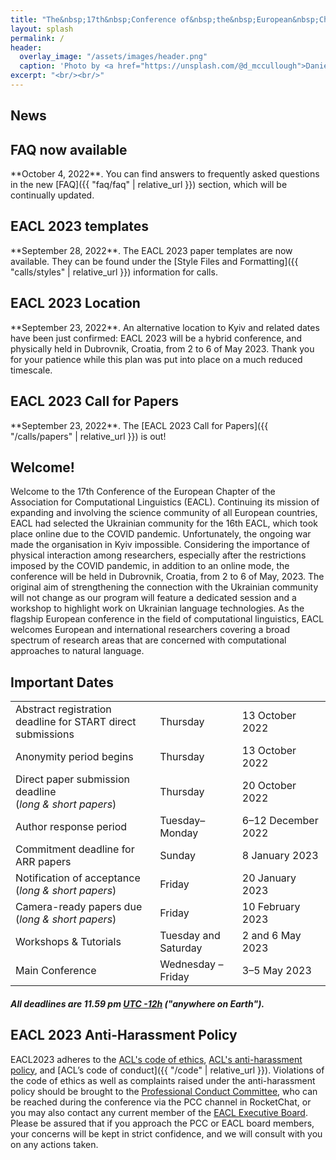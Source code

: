 ```yaml
---
title: "The&nbsp;17th&nbsp;Conference of&nbsp;the&nbsp;European&nbsp;Chapter<br> of&nbsp;the&nbsp;Association for&nbsp;Computational Linguistics"
layout: splash
permalink: /
header:
  overlay_image: "/assets/images/header.png"
  caption: 'Photo by <a href="https://unsplash.com/@d_mccullough">Daniel McCullough</a> on <a href="http://www.unsplash.com">Unsplash</a>'
excerpt: "<br/><br/>"
---
```

## News


<div class="notice--info" markdown="1">
  <h2 id="eacl-2023-faq">FAQ now available</h2>
  **October 4, 2022**. You can find answers to frequently asked questions in the new [FAQ]({{ "faq/faq" | relative_url }}) section, which will be continually updated.
</div>


<div class="notice--info" markdown="1">
  <h2 id="eacl-2023-templates">EACL 2023 templates</h2>
  **September 28, 2022**. The EACL 2023 paper templates are now available. They can be found under the [Style Files and Formatting]({{ "calls/styles" | relative_url }}) information for calls.
</div>


<div class="notice--info" markdown="1">
  <h2 id="eacl-2023-location">EACL 2023 Location</h2>
  **September 23, 2022**. An alternative location to Kyiv and related dates have been just confirmed: EACL 2023 will be a hybrid conference, and physically held in Dubrovnik, Croatia, from 2 to 6 of May 2023. Thank you for your patience while this plan was put into place on a much reduced timescale.
</div>


<div class="notice--info" markdown="1">
  <h2 id="eacl-2023-call-for-papers">EACL 2023 Call for Papers</h2>
  **September 23, 2022**. The [EACL 2023 Call for Papers]({{ "/calls/papers" | relative_url }}) is out!
</div>

## Welcome!

Welcome to the 17th Conference of the European Chapter of the Association for Computational Linguistics (EACL). Continuing its mission of expanding and involving the science community of all European countries, EACL had selected the Ukrainian community for the 16th EACL, which took place online due to the COVID pandemic. Unfortunately, the ongoing war made the organisation in Kyiv impossible. Considering the importance of physical interaction among researchers, especially after the restrictions  imposed by the COVID pandemic, in addition to an online mode, the conference will be held in Dubrovnik, Croatia, from 2 to 6 of May, 2023. The original aim of strengthening the connection with the Ukrainian community will not change as our program will feature a dedicated session and a workshop to highlight work on Ukrainian language technologies.
As the flagship European conference in the field of computational linguistics, EACL welcomes European and international researchers covering a broad spectrum of research areas that are concerned with computational approaches to natural language.


## Important Dates

<table class="table-dates">
    <tbody>
        <tr>
            <td>Abstract registration deadline for START direct submissions</td>
            <td>Thursday</td>
            <td>13&nbsp;October 2022</td>
        </tr>
        <tr>
            <td>Anonymity period begins</td>
            <td>Thursday</td>
            <td>13&nbsp;October 2022</td>
        </tr>
        <tr>
            <td>Direct paper submission deadline <br/> (<i>long & short papers</i>)</td>
            <td>Thursday</td>
            <td>20&nbsp;October 2022</td>
        </tr>
        <tr>
            <td>Author response period</td>
            <td>Tuesday&ndash;Monday</td>
            <td>6&ndash;12&nbsp;December 2022</td>
        </tr>
        <tr>
            <td>Commitment deadline for ARR papers</td>
            <td>Sunday</td>
            <td>8&nbsp;January 2023</td>
        </tr>
        <tr>
            <td>Notification of acceptance <br/> (<i>long & short papers</i>)</td>
            <td>Friday</td>
            <td>20&nbsp;January 2023</td>
        </tr>
        <tr>
            <td>Camera-ready papers due <br/> (<i>long & short papers</i>)</td>
            <td>Friday</td>
            <td>10&nbsp;February 2023</td>
        </tr>
        <tr>
            <td>Workshops & Tutorials</td>
            <td>Tuesday and Saturday</td>
            <td>2 and 6&nbsp;May 2023</td>
        </tr>
        <tr>
            <td>Main Conference</td>
            <td>Wednesday &ndash; Friday</td>
            <td>3&ndash;5&nbsp;May 2023</td>
        </tr>
    </tbody>
</table>

##### All deadlines are 11.59 pm [UTC -12h](https://www.timeanddate.com/time/zone/timezone/utc-12) ("anywhere on Earth").

## EACL 2023 Anti-Harassment Policy

EACL2023 adheres to the [ACL's code of ethics](https://www.aclweb.org/portal/content/acl-code-ethics), [ACL's anti-harassment policy](https://www.aclweb.org/adminwiki/index.php?title=Anti-Harassment_Policy), and [ACL’s code of conduct]({{ "/code" | relative_url }}). Violations of the code of ethics as well as complaints raised under the anti-harassment policy should be brought to the [Professional Conduct Committee](https://www.aclweb.org/adminwiki/index.php?title=Professional_Conduct_Committee), who can be reached during the conference via the PCC channel in RocketChat, or you may also contact any current member of the [EACL Executive Board](http://eacl.org/general/#officers). Please be assured that if you approach the PCC or EACL board members, your concerns will be kept in strict confidence, and we will consult with you on any actions taken.
